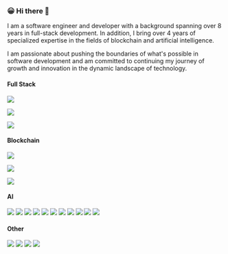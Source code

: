 ### 😀 Hi there 👋

<!--
**tomilette/tomilette** is a ✨ _special_ ✨ repository because its `README.md` (this file) appears on your GitHub profile.

Here are some ideas to get you started:

- 🔭 I’m currently working on ...
- 🌱 I’m currently learning ...
- 👯 I’m looking to collaborate on ...
- 🤔 I’m looking for help with ...
- 💬 Ask me about ...
- 📫 How to reach me: ...
- 😄 Pronouns: ...
- ⚡ Fun fact: ...
-->
I am a software engineer and developer with a background spanning over 8 years in full-stack development.
In addition, I bring over 4 years of specialized expertise in the fields of blockchain and artificial intelligence.

I am passionate about pushing the boundaries of what's possible in software development and am committed to 
continuing my journey of growth and innovation in the dynamic landscape of technology.

#### Full Stack
![](https://img.shields.io/badge/Frontend-React%20/%20Vue%20/%20Angular%20/%20Electron%20/%20Ionic%20/%20Next%20/%20Nuxt%20/%20ReactNative-informational?style=flat&&logoColor=white&color=2c760c)

![](https://img.shields.io/badge/Backend-Express%20/%20Nest%20/%20Koa%20/%20Django%20/%20Flask%20/%20FastAPI%20/%20Rails%20/%20Gin%20/%20Echo-informational?style=flat&logoColor=white&color=2c760c)

![](https://img.shields.io/badge/Database-MySQL%20/%20PostgreSQL%20/%20MongoDB%20/%20SQLite-informational?style=flat&logoColor=white&color=2c760c)


#### Blockchain
![](https://img.shields.io/badge/Network-Ethereum%20/%20Solana%20/%20Polygon%20/%20Bitcoin-informational?style=flat&logoColor=white&color=79981f)

![](https://img.shields.io/badge/Library-Web3%20/%20Ether-informational?style=flat&logoColor=white&color=79981f)

![](https://img.shields.io/badge/Token-ERC20%20/%20ERC721%20/%20ERC1155%20/%20ERC4626-informational?style=flat&logoColor=white&color=79981f)


#### AI
![](https://img.shields.io/badge/TensorFlow-8A2BE2)
![](https://img.shields.io/badge/PyTorch-8A2BE2)
![](https://img.shields.io/badge/CNN-8A2BE2)
![](https://img.shields.io/badge/RNN-8A2BE2)
![](https://img.shields.io/badge/Transformers-8A2BE2)
![](https://img.shields.io/badge/OpenCV-8A2BE2)
![](https://img.shields.io/badge/OpenAI-8A2BE2)
![](https://img.shields.io/badge/Hugging#20Face-8A2BE2)
![](https://img.shields.io/badge/ML-8A2BE2)
![](https://img.shields.io/badge/RAG-8A2BE2)
![](https://img.shields.io/badge/Chroma#20DB-8A2BE2)

#### Other
![](https://img.shields.io/badge/CI/CD-2a32ae)
![](https://img.shields.io/badge/Docker-2a32ae)
![](https://img.shields.io/badge/Git-2a32ae)
![](https://img.shields.io/badge/AWS-2a32ae)
